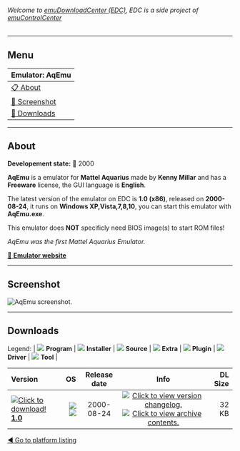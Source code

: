 ###### Welcome to [emuDownloadCenter (EDC)](https://github.com/PhoenixInteractiveNL/emuDownloadCenter/wiki/), EDC is a side project of [emuControlCenter](https://github.com/PhoenixInteractiveNL/emuControlCenter/wiki/)
***
## Menu
| **Emulator: AqEmu** |
|:---------|
| [:clipboard: About](#about) |
| [:sunrise: Screenshot](#screenshot) |
| [:floppy_disk: Downloads](#downloads) |
***
## About
**Developement state:** :red_circle: 2000

**AqEmu** is a emulator for **Mattel Aquarius** made by **Kenny Millar** and has a **Freeware** license, the GUI language is **English**.

The latest version of the emulator on EDC is **1.0 (x86)**, released on **2000-08-24**, it runs on **Windows XP,Vista,7,8,10**, you can start this emulator with **AqEmu.exe**.

This emulator does **NOT** specificly need BIOS image(s) to start ROM files!

_AqEmu was the first Mattel Aquarius Emulator._

[:link: **Emulator website**](http://archive.kontek.net/aqemu.classicgaming.gamespy.com/AqEmu.htm)
***
## Screenshot
![](https://raw.githubusercontent.com/PhoenixInteractiveNL/emuDownloadCenter/master/hooks/aqemu/emulator_screen_01.jpg "AqEmu screenshot.")
***
## Downloads
Legend: | 
![](https://raw.githubusercontent.com/wiki/PhoenixInteractiveNL/emuDownloadCenter/images_misc/icon_program_24.png) **Program** | 
![](https://raw.githubusercontent.com/wiki/PhoenixInteractiveNL/emuDownloadCenter/images_misc/icon_installer_24.png) **Installer** | 
![](https://raw.githubusercontent.com/wiki/PhoenixInteractiveNL/emuDownloadCenter/images_misc/icon_source_code_24.png) **Source** | 
![](https://raw.githubusercontent.com/wiki/PhoenixInteractiveNL/emuDownloadCenter/images_misc/icon_extra_24.png) **Extra** | 
![](https://raw.githubusercontent.com/wiki/PhoenixInteractiveNL/emuDownloadCenter/images_misc/icon_plugin_24.png) **Plugin** | 
![](https://raw.githubusercontent.com/wiki/PhoenixInteractiveNL/emuDownloadCenter/images_misc/icon_driver_24.png) **Driver** | 
![](https://raw.githubusercontent.com/wiki/PhoenixInteractiveNL/emuDownloadCenter/images_misc/icon_tool_24.png) **Tool** | 
 
| Version | OS | Release date | Info | DL Size |
|:--------|---:|:------------:|:----:|--------:|
| [![](https://raw.githubusercontent.com/wiki/PhoenixInteractiveNL/emuDownloadCenter/images_misc/icon_program_24.png "Click to download!")  **1.0**](https://github.com/PhoenixInteractiveNL/edc-repo0002/raw/master/aqemu/1.0.7z) | ![](https://raw.githubusercontent.com/wiki/PhoenixInteractiveNL/emuDownloadCenter/images_misc/logo_windows_24.png) ![](https://raw.githubusercontent.com/wiki/PhoenixInteractiveNL/emuDownloadCenter/images_misc/icon_32-bit_24.png) | 2000-08-24 | [![](https://raw.githubusercontent.com/wiki/PhoenixInteractiveNL/emuDownloadCenter/images_misc/icon_changelog_24.png "Click to view version changelog.")](https://github.com/PhoenixInteractiveNL/edc-repo0002/blob/master/aqemu/1.0_changelog.txt) [![](https://raw.githubusercontent.com/wiki/PhoenixInteractiveNL/emuDownloadCenter/images_misc/icon_contents_24.png "Click to view archive contents.")](https://github.com/PhoenixInteractiveNL/edc-repo0002/blob/master/aqemu/1.0_contents.txt) | 32 KB |

[:arrow_backward: Go to platform listing](https://github.com/PhoenixInteractiveNL/emuDownloadCenter/wiki/EDC-Platform-List)

